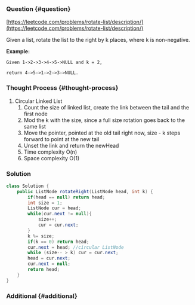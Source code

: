 ### Question {#question}

[https://leetcode.com/problems/rotate-list/description/](https://leetcode.com/problems/rotate-list/description/)

Given a list, rotate the list to the right by k places, where k is non-negative.

**Example:**

```
Given 1->2->3->4->5->NULL and k = 2,

return 4->5->1->2->3->NULL.
```

### Thought Process {#thought-process}

1. Circular Linked List
   1. Count the size of linked list, create the link between the tail and the first node
   2. Mod the k with the size, since a full size rotation goes back to the same list
   3. Move the pointer, pointed at the old tail right now, size - k steps forward to point at the new tail
   4. Unset the link and return the newHead
   5. Time complexity O\(n\)
   6. Space complexity O\(1\)

### Solution

```java
class Solution {
    public ListNode rotateRight(ListNode head, int k) {
        if(head == null) return head;
        int size = 1;
        ListNode cur = head;
        while(cur.next != null){
            size++;
            cur = cur.next;
        }
        k %= size;
        if(k == 0) return head;
        cur.next = head; //circular ListNode
        while (size-- > k) cur = cur.next;
        head = cur.next;
        cur.next = null;
        return head;
    }
}
```

### Additional {#additional}



